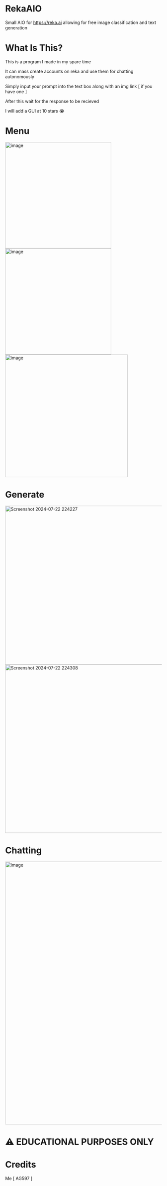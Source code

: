 # RekaAIO
Small AIO for https://reka.ai allowing for free image classification and text generation

# What Is This?
This is a program I made in my spare time

It can mass create accounts on reka and use them for chatting autonomously

Simply input your prompt into the text box along with an img link [ if you have one ]

After this wait for the response to be recieved

I will add a GUI at 10 stars 😭

# Menu

<img width="341" alt="image" src="https://github.com/user-attachments/assets/8bffbf5b-a267-467b-9152-c166fc48d5de">

<img width="341" alt="image" src="https://github.com/user-attachments/assets/3f045176-b9a5-4969-aa9d-d9e5066043e2">

<img width="394" alt="image" src="https://github.com/user-attachments/assets/b4874204-cdd8-42a5-bfc7-f637179e7e90">

# Generate

<img width="510" alt="Screenshot 2024-07-22 224227" src="https://github.com/user-attachments/assets/4e6cb6bf-62bd-4390-9840-91acaf6fdc14">

<img width="541" alt="Screenshot 2024-07-22 224308" src="https://github.com/user-attachments/assets/1c13a604-f71b-4c65-9dca-dd487eb77b53">

# Chatting

<img width="844" alt="image" src="https://github.com/user-attachments/assets/31880a40-109f-440d-b497-5fbb835701c3">

# ⚠️ EDUCATIONAL PURPOSES ONLY 

# Credits

Me [ AG597 ]

